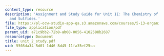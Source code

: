 ```yaml
---
content_type: resource
description: 'Assignment and Study Guide for Unit II: The Chemistry of Ethers, Epoxides,
  and Sulfides.'
file: https://ol-ocw-studio-app-qa.s3.amazonaws.com/courses/5-13-organic-chemistry-ii-fall-2006/5508da345d011d468d4511fa35ef25ca_unit_2_study.pdf
file_type: application/pdf
parent_uid: a71c9bb2-72b8-ab08-0056-4102588b2607
resourcetype: Document
title: unit_2_study.pdf
uid: 5508da34-5d01-1d46-8d45-11fa35ef25ca
---
```

